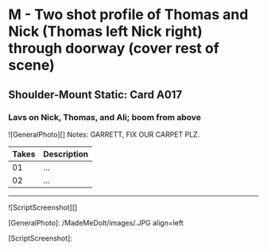 # M - Two shot profile of Thomas and Nick (Thomas left Nick right) through doorway (cover rest of scene)

## Shoulder-Mount Static: Card A017

### Lavs on Nick, Thomas, and Ali; boom from above

![GeneralPhoto][]
Notes: GARRETT, FIX OUR CARPET PLZ.

| Takes | Description |
|:---|:----|
| 01 | ... |
| 02 | ... |

----

![ScriptScreenshot][]


[GeneralPhoto]:  /MadeMeDoIt/images/.JPG align=left

[ScriptScreenshot]: 